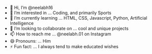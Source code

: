 - 👋 Hi, I’m @neelabh16
- 👀 I’m interested in ... Coding, and primarily Sports
- 🌱 I’m currently learning ... HTML, CSS, Javascript, Python, Artificial Intelligence
- 💞️ I’m looking to collaborate on ... cool and unique projects
- 📫 How to reach me ... @neelabh.01 on Instagram
- 😄 Pronouns: ... Him
- ⚡ Fun fact: ... I always tend to make educated wishes

<!---
neelabh16/neelabh16 is a ✨ special ✨ repository because its `README.md` (this file) appears on your GitHub profile.
You can click the Preview link to take a look at your changes.
--->

